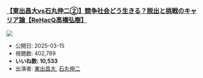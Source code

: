 ### [【東出昌大vs石丸伸二②】競争社会どう生きる？脱出と挑戦のキャリア論【ReHacQ高橋弘樹】](https://www.youtube.com/watch?v=deQmLFYExKA)
[![](https://img.youtube.com/vi/deQmLFYExKA/sddefault.jpg)](https://www.youtube.com/watch?v=deQmLFYExKA)
-   公開日: 2025-03-15
-   視聴数: 402,789
-   **いいね数: 10,533**
-   出演者: [東出昌大](/rehacq_fan/people/東出昌大 "wikilink"), [石丸伸二](/rehacq_fan/people/石丸伸二 "wikilink")
